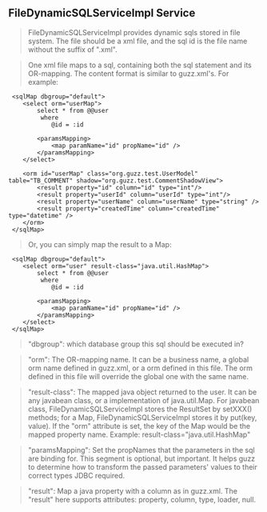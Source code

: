 ## FileDynamicSQLServiceImpl Service ##

> FileDynamicSQLServiceImpl provides dynamic sqls stored in file system. The file should be a xml file, and the sql id is the file name without the suffix of ".xml".

> One xml file maps to a sql, containing both the sql statement and its OR-mapping. The content format is similar to guzz.xml's. For example:

```
 <sqlMap dbgroup="default">
	<select orm="userMap">
		select * from @@user
		 where 
		 	@id = :id 

		<paramsMapping>
			<map paramName="id" propName="id" />
		</paramsMapping>
	</select>
	
	<orm id="userMap" class="org.guzz.test.UserModel" table="TB_COMMENT" shadow="org.guzz.test.CommentShadowView">
	    <result property="id" column="id" type="int"/>
	    <result property="userId" column="userId" type="int"/>
	    <result property="userName" column="userName" type="string" />
	    <result property="createdTime" column="createdTime" type="datetime" />
	</orm>
 </sqlMap> 
```

> Or, you can simply map the result to a Map:

```
 <sqlMap dbgroup="default">
	<select orm="user" result-class="java.util.HashMap">
		select * from @@user
		 where 
		 	@id = :id 

		<paramsMapping>
			<map paramName="id" propName="id" />
		</paramsMapping>
	</select>
 </sqlMap> 
```

> "dbgroup": which database group this sql should be executed in?

> "orm": The OR-mapping name. It can be a business name, a global orm name defined in guzz.xml, or a orm defined in this file. The orm defined in this file will override the global one with the same name.

> "result-class": The mapped java object returned to the user. It can be any javabean class, or a implementation of java.util.Map. For javabean class, FileDynamicSQLServiceImpl stores the ResultSet by setXXX() methods; for a Map, FileDynamicSQLServiceImpl stores it by put(key, value). If the "orm" attribute is set, the key of the Map would be the mapped property name. Example: result-class="java.util.HashMap"

> "paramsMapping": Set the propNames that the parameters in the sql are binding for. This segment is optional, but important. It helps guzz to determine how to transform the passed parameters' values to their correct types JDBC required.

> "result": Map a java property with a column as in guzz.xml. The "result" here supports attributes: property, column, type, loader, null.
